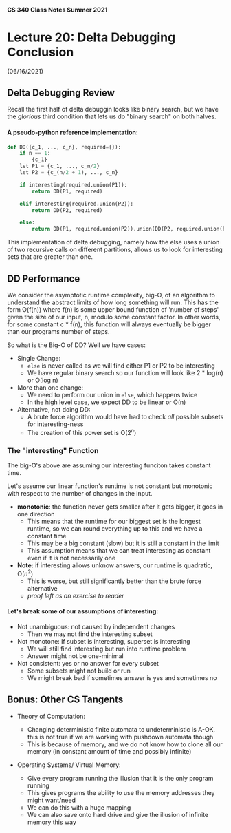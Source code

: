 #### CS 340 Class Notes Summer 2021
# Lecture 20: Delta Debugging Conclusion
(06/16/2021)

## Delta Debugging Review
Recall the first half of delta debuggin looks like binary search, but we have the *glorious* third condition that lets us do "binary search" on both halves. 

#### A pseudo-python reference implementation:
```python
def DD({c_1, ..., c_n}, required={}):
	if n == 1:
		{c_1}
	let P1 = {c_1, ..., c_n/2}
	let P2 = {c_(n/2 + 1), ..., c_n} 

	if interesting(required.union(P1)):
		return DD(P1, required)

	elif interesting(required.union(P2)):
		return DD(P2, required)

	else:
		return DD(P1, required.union(P2)).union(DD(P2, required.union(P1)))
```

This implementation of delta debugging, namely how the else uses a union of two recursive calls on different partitions, allows us to look for interesting sets that are greater than one. 

## DD Performance
We consider the asymptotic runtime complexity, big-O, of an algorithm to understand the abstract limits of how long something will run. This has the form O(f(n)) where f(n) is some upper bound function of 'number of steps' given the size of our input, n, modulo some constant factor. In other words, for some constant c * f(n), this function will always eventually be bigger than our programs number of steps. 

So what is the Big-O of DD? Well we have cases:
- Single Change:
	+ `else` is never called as we will find either P1 or P2 to be interesting
	+ We have regular binary search so our function will look like 2 * log(n) or O(log n)
- More than one change:
	+ We need to perform our union in `else`, which happens twice
	+ In the high level case, we expect DD to be linear or O(n)
- Alternative, not doing DD:
	+ A brute force algorithm would have had to check *all* possible subsets for interesting-ness
	+ The creation of this power set is O($2^n$)

### The "interesting" Function
The big-O's above are assuming our interesting funciton takes constant time. 

Let's assume our linear function's runtime is not constant but monotonic with respect to the number of changes in the input.
+ **monotonic**: the function never gets smaller after it gets bigger, it goes in one direction
	- This means that the runtime for our biggest set is the longest runtime, so we can round everything up to this and we have a constant time
	- This may be a big constant (slow) but it is still a constant in the limit
	- This assumption means that we can treat interesting as constant even if it is not necessarily one 
+ **Note:** if interesting allows unknow answers, our runtime is quadratic, O($n^2$)
	- This is worse, but still significantly better than the brute force alternative
	- *proof left as an exercise to reader*

#### Let's break some of our assumptions of interesting:
+ Not unambiguous: not caused by independent changes
	- Then we may not find the interesting subset
+ Not monotone: If subset is interesting, superset is interesting
	- We will still find interesting but run into runtime problem
	- Answer might not be one-minimal
+ Not consistent: yes or no answer for every subset
	- Some subsets might not build or run
	- We might break bad if sometimes answer is yes and sometimes no 

## Bonus: Other CS Tangents
+ Theory of Computation:
	- Changing deterministic finite automata to undeterministic is A-OK, this is not true if we are working with pushdown automata though
	- This is because of memory, and we do not know how to clone all our memory (in constant amount of time and possibly infinite)

+ Operating Systems/ Virtual Memory:
	- Give every program running the illusion that it is the only program running
	- This gives programs the ability to use the memory addresses they might want/need
	- We can do this with a huge mapping
	- We can also save onto hard drive and give the illusion of infinite memory this way
